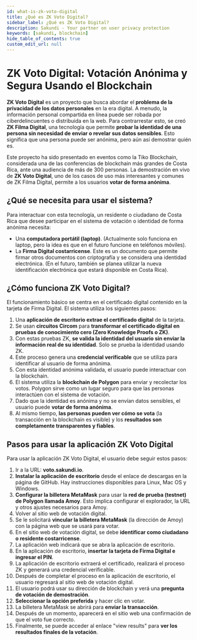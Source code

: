 ```yaml
---
id: what-is-zk-voto-digital
title: ¿Qué es ZK Voto Digital?
sidebar_label: ¿Qué es ZK Voto Digital?
description: Sakundi - Your partner on user privacy protection
keywords: [sakundi, blockchain]
hide_table_of_contents: true
custom_edit_url: null
---
```

# ZK Voto Digital: Votación Anónima y Segura Usando el Blockchain

**ZK Voto Digital** es un proyecto que busca abordar el **problema de la privacidad de los datos personales** en la era digital. A menudo, la información personal compartida en línea puede ser robada por ciberdelincuentes o distribuida en la web. Para contrarrestar esto, se creó **ZK Filma Digital**, una tecnología que permite **probar la identidad de una persona sin necesidad de enviar o revelar sus datos sensibles**. Esto significa que una persona puede ser anónima, pero aún así demostrar quién es.

Este proyecto ha sido presentado en eventos como la Tiko Blockchain, considerada una de las conferencias de blockchain más grandes de Costa Rica, ante una audiencia de más de 300 personas. La demostración en vivo de **ZK Voto Digital**, uno de los casos de uso más interesantes y comunes de ZK Filma Digital, permite a los usuarios **votar de forma anónima**.

## ¿Qué se necesita para usar el sistema?

Para interactuar con esta tecnología, un residente o ciudadano de Costa Rica que desee participar en el sistema de votación o identidad de forma anónima necesita:

*   Una **computadora portátil (laptop)**. (Actualmente solo funciona en laptop, pero la idea es que en el futuro funcione en teléfonos móviles).
*   La **Firma Digital costarricense**. Este es un documento que permite firmar otros documentos con criptografía y se considera una identidad electrónica. (En el futuro, también se planea utilizar la nueva identificación electrónica que estará disponible en Costa Rica).

## ¿Cómo funciona ZK Voto Digital?

El funcionamiento básico se centra en el certificado digital contenido en la tarjeta de Firma Digital. El sistema utiliza los siguientes pasos:

1.  Una **aplicación de escritorio extrae el certificado digital** de la tarjeta.
2.  Se usan **circuitos Circom** para **transformar el certificado digital en pruebas de conocimiento cero (Zero Knowledge Proofs o ZK)**.
3.  Con estas pruebas ZK, **se valida la identidad del usuario sin enviar la información real de su identidad**. Solo se prueba la identidad usando ZK.
4.  Este proceso genera una **credencial verificable** que se utiliza para identificar al usuario de forma anónima.
5.  Con esta identidad anónima validada, el usuario puede interactuar con la blockchain.
6.  El sistema utiliza la **blockchain de Polygon** para enviar y recolectar los votos. Polygon sirve como un lugar seguro para que las personas interactúen con el sistema de votación.
7.  Dado que la identidad es anónima y no se envían datos sensibles, el usuario puede **votar de forma anónima**.
8.  Al mismo tiempo, **las personas pueden ver cómo se vota** (la transacción en la blockchain es visible) y los **resultados son completamente transparentes y fiables**.

## Pasos para usar la aplicación ZK Voto Digital

Para usar la aplicación ZK Voto Digital, el usuario debe seguir estos pasos:

1.  Ir a la URL: **voto.sakundi.io**.
2.  **Instalar la aplicación de escritorio** desde el enlace de descargas en la página de GitHub. Hay instrucciones disponibles para Linux, Mac OS y Windows.
3.  **Configurar la billetera MetaMask** para usar la **red de prueba (testnet) de Polygon llamada Amoy**. Esto implica configurar el explorador, la URL y otros ajustes necesarios para Amoy.
4.  Volver al sitio web de votación digital.
5.  Se le solicitará **vincular la billetera MetaMask** (la dirección de Amoy) con la página web que se usará para votar.
6.  En el sitio web de votación digital, se debe **identificar como ciudadano o residente costarricense**.
7.  La aplicación web indicará que se abra la aplicación de escritorio.
8.  En la aplicación de escritorio, **insertar la tarjeta de Firma Digital e ingresar el PIN**.
9.  La aplicación de escritorio extraerá el certificado, realizará el proceso ZK y generará una credencial verificable.
10. Después de completar el proceso en la aplicación de escritorio, el usuario regresará al sitio web de votación digital.
11. El usuario podrá usar su dirección de blockchain y verá una **pregunta de votación de demostración**.
12. **Seleccionar la opción preferida** y hacer clic en votar.
13. La billetera MetaMask se abrirá para **enviar la transacción**.
14. Después de un momento, aparecerá en el sitio web una confirmación de que el voto fue correcto.
15. Finalmente, se puede acceder al enlace "view results" para **ver los resultados finales de la votación**.
